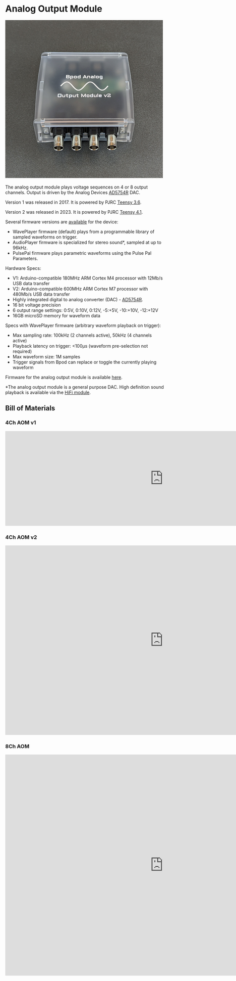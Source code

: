# Analog Output Module
<img src="../../images/analog-out-module.jpg" alt="drawing" width="500"/><br><br>
The analog output module plays voltage sequences on 4 or 8 output channels. Output is driven by the Analog Devices [AD5754R](https://www.google.com/url?q=https%3A%2F%2Fwww.analog.com%2Fen%2Fproducts%2Fad5754r.html&sa=D&sntz=1&usg=AOvVaw0OBIu8VgtX56aNPqnp5G2O) DAC.

Version 1 was released in 2017. It is powered by PJRC [Teensy 3.6](http://www.google.com/url?q=http%3A%2F%2Fhackaday.com%2F2016%2F08%2F17%2Fintroducing-the-teensy-3-5-and-3-6%2F&sa=D&sntz=1&usg=AOvVaw0eK_7K2oxeJegAxaUk4naE).

Version 2 was released in 2023. It is powered by PJRC [Teensy 4.1](https://www.google.com/url?q=https%3A%2F%2Fwww.pjrc.com%2Fstore%2Fteensy41.html&sa=D&sntz=1&usg=AOvVaw0Ix4K9Z2Inj9R6DoE9DxJP).

Several firmware versions are [available](../install-and-update/firmware-repo-list.md) for the device:

- WavePlayer firmware (default) plays from a programmable library of sampled waveforms on trigger.
- AudioPlayer firmware is specialized for stereo sound\*, sampled at up to 96kHz.
- PulsePal firmware plays parametric waveforms using the Pulse Pal Parameters.

Hardware Specs:

- V1: Arduino-compatible 180MHz ARM Cortex M4 processor with 12Mb/s USB data transfer
- V2: Arduino-compatible 600MHz ARM Cortex M7 processor with 480Mb/s USB data transfer
- Highly integrated digital to analog converter (DAC) - [AD5754R](http://www.google.com/url?q=http%3A%2F%2Fwww.analog.com%2Fmedia%2Fen%2Ftechnical-documentation%2Fdata-sheets%2FAD5724R_5734R_5754R.pdf&sa=D&sntz=1&usg=AOvVaw3BiGFJGIWHPp5t-uvALLf8).
- 16 bit voltage precision
- 6 output range settings: 0:5V, 0:10V, 0:12V, -5:+5V, -10:+10V, -12:+12V
- 16GB microSD memory for waveform data

Specs with WavePlayer firmware (arbitrary waveform playback on trigger):

- Max sampling rate: 100kHz (2 channels active), 50kHz (4 channels active)
- Playback latency on trigger: <100μs (waveform pre-selection not required)
- Max waveform size: 1M samples
- Trigger signals from Bpod can replace or toggle the currently playing waveform

Firmware for the analog output module is available [here](https://www.google.com/url?q=https%3A%2F%2Fgithub.com%2Fsanworks%2FBpod_AnalogOutput_Firmware&sa=D&sntz=1&usg=AOvVaw2mYfTij1ftDktlZRDZH-oN).

\*The analog output module is a general purpose DAC. High definition sound playback is available via the [HiFi module](../serial-interfaces/hifi-module-serial-interface.md).
## Bill of Materials
### 4Ch AOM v1
<iframe width=1000 height=300 jsname="L5Fo6c" jscontroller="usmiIb" jsaction="rcuQ6b:WYd;" class="YMEQtf L6cTce-purZT L6cTce-pSzOP KfXz0b" sandbox="allow-scripts allow-popups allow-forms allow-same-origin allow-popups-to-escape-sandbox allow-downloads allow-modals" frameborder="0" aria-label="Spreadsheet, Raspberry Pi Shim BOM" allowfullscreen="" src="https://docs.google.com/spreadsheets/d/1jXu4LcoEx13Grgtm0kluTC1ethmNN8rPpFjH73usqFI/htmlembed?authuser=0"></iframe>

### 4Ch AOM v2
<iframe width=1000 height=600 jsname="L5Fo6c" jscontroller="usmiIb" jsaction="rcuQ6b:WYd;" class="YMEQtf L6cTce-purZT L6cTce-pSzOP KfXz0b" sandbox="allow-scripts allow-popups allow-forms allow-same-origin allow-popups-to-escape-sandbox allow-downloads allow-modals" frameborder="0" aria-label="Spreadsheet, AnalogOutputModule v2 BOM" allowfullscreen="" src="https://docs.google.com/spreadsheets/d/1Du9rV7v4Srbf4028XDVEv7t-nSe9Na5oGJ34DrM0urQ/htmlembed?authuser=0"></iframe>

### 8Ch AOM
<iframe width=1000 height=700 jsname="L5Fo6c" jscontroller="usmiIb" jsaction="rcuQ6b:WYd;" class="YMEQtf L6cTce-purZT L6cTce-pSzOP KfXz0b" sandbox="allow-scripts allow-popups allow-forms allow-same-origin allow-popups-to-escape-sandbox allow-downloads allow-modals" frameborder="0" aria-label="Spreadsheet, AnalogOutputModule BOM 8ch" allowfullscreen="" src="https://docs.google.com/spreadsheets/d/1yOUCxAatLmd47a3QM8tikrkpaoZApwOKP3F7127gq_w/htmlembed?authuser=0"></iframe>
